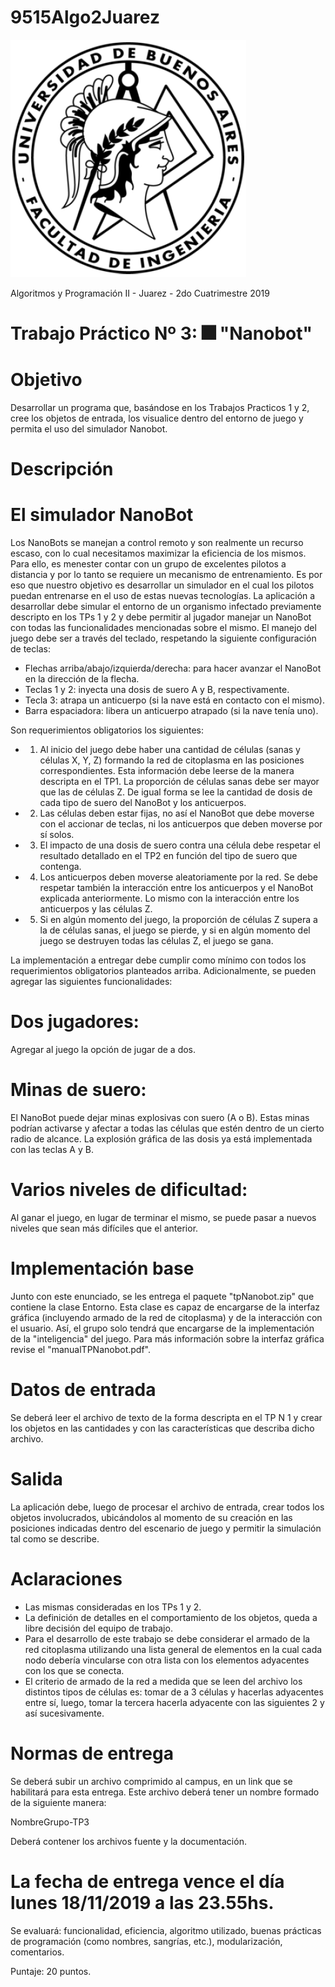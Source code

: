 # 9515Algo2Juarez

![FIUBA](https://raw.githubusercontent.com/joel-perez/9515Algo2Juarez/master/img/logo_fiuba.png)

Algoritmos y Programación II - Juarez - 2do Cuatrimestre 2019

# Trabajo Práctico N&ordm; 3: :fireworks: "Nanobot"

# Objetivo

Desarrollar un programa que, basándose en los Trabajos Practicos 1 y 2, cree los objetos de entrada, los visualice dentro del entorno de juego y permita el uso del simulador Nanobot.

# Descripción

# El simulador NanoBot

Los NanoBots se manejan a control remoto y son realmente un recurso escaso, con lo cual necesitamos maximizar la eficiencia de los mismos. Para ello, es menester contar con un grupo de excelentes pilotos a distancia y por lo tanto se requiere un mecanismo de entrenamiento. Es por eso que nuestro objetivo es desarrollar un simulador en el cual los pilotos puedan entrenarse en el uso de estas nuevas tecnologías. La aplicación a desarrollar debe simular el entorno de un organismo infectado previamente descripto en los TPs 1 y 2 y debe permitir al jugador manejar un NanoBot con todas las funcionalidades mencionadas sobre el mismo. El manejo del juego debe ser a través del teclado, respetando la siguiente configuración de teclas:

- Flechas arriba/abajo/izquierda/derecha: para hacer avanzar el NanoBot en la dirección de la flecha.
- Teclas 1 y 2: inyecta una dosis de suero A y B, respectivamente.
- Tecla 3: atrapa un anticuerpo (si la nave está en contacto con el mismo).
- Barra espaciadora: libera un anticuerpo atrapado (si la nave tenía uno).

Son requerimientos obligatorios los siguientes:
- 1) Al inicio del juego debe haber una cantidad de células (sanas y células X, Y, Z) formando la red de citoplasma en las posiciones correspondientes. Esta información debe leerse de la manera descripta en el TP1. La proporción de células sanas debe ser mayor que las de células Z. De igual forma se lee la cantidad de dosis de cada tipo de suero del NanoBot y los anticuerpos.
- 2) Las células deben estar fijas, no así el NanoBot que debe moverse con el accionar de teclas, ni los anticuerpos que deben moverse por sí solos.
- 3) El impacto de una dosis de suero contra una célula debe respetar el resultado detallado en el TP2 en función del tipo de suero que contenga.
- 4) Los anticuerpos deben moverse aleatoriamente por la red. Se debe respetar también la interacción entre los anticuerpos y el NanoBot explicada anteriormente. Lo mismo con la interacción entre los anticuerpos y las células Z.
- 5) Si en algún momento del juego, la proporción de células Z supera a la de células sanas, el juego se pierde, y si en algún momento del juego se destruyen todas las células Z, el juego se gana.

La implementación a entregar debe cumplir como mínimo con todos los requerimientos obligatorios planteados arriba. Adicionalmente, se pueden agregar las siguientes funcionalidades:

# Dos jugadores:

Agregar al juego la opción de jugar de a dos.

# Minas de suero:

El NanoBot puede dejar minas explosivas con suero (A o B). Estas minas podrían activarse y afectar a todas las células que estén dentro de un cierto radio de alcance. La explosión gráfica de las dosis ya está implementada con las teclas A y B.

# Varios niveles de dificultad:

Al ganar el juego, en lugar de terminar el mismo, se puede pasar a nuevos niveles que sean más difíciles que el anterior.

# Implementación base

Junto con este enunciado, se les entrega el paquete "tpNanobot.zip" que contiene la clase Entorno. Esta clase es capaz de encargarse de la interfaz gráfica (incluyendo armado de la red de citoplasma) y de la interacción con el usuario. Así, el grupo solo tendrá que encargarse de la implementación de la "inteligencia" del juego. Para más información sobre la interfaz gráfica revise el "manualTPNanobot.pdf".

# Datos de entrada

Se deberá leer el archivo de texto de la forma descripta en el TP N 1 y crear los objetos en las cantidades y con las características que describa dicho archivo.

# Salida

La aplicación debe, luego de procesar el archivo de entrada, crear todos los objetos involucrados, ubicándolos al momento de su creación en las posiciones indicadas dentro del escenario de juego y permitir la simulación tal como se describe.

# Aclaraciones
- Las mismas consideradas en los TPs 1 y 2.
- La definición de detalles en el comportamiento de los objetos, queda a libre decisión del equipo de trabajo.
- Para el desarrollo de este trabajo se debe considerar el armado de la red citoplasma utilizando una lista general de elementos en la cual cada nodo debería vincularse con otra lista con los elementos adyacentes con los que se conecta.
- El criterio de armado de la red a medida que se leen del archivo los distintos tipos de células es: tomar de a 3 células y hacerlas adyacentes entre sí, luego, tomar la tercera hacerla adyacente con las siguientes 2 y así sucesivamente.

# Normas de entrega

Se deberá subir un archivo comprimido al campus, en un link que se habilitará para esta entrega. Este archivo deberá tener un nombre formado de la siguiente manera:

NombreGrupo-TP3

Deberá contener los archivos fuente y la documentación.

# La fecha de entrega vence el día lunes 18/11/2019 a las 23.55hs.

Se evaluará: funcionalidad, eficiencia, algoritmo utilizado, buenas prácticas de programación (como nombres, sangrías, etc.), modularización, comentarios.

Puntaje: 20 puntos.
